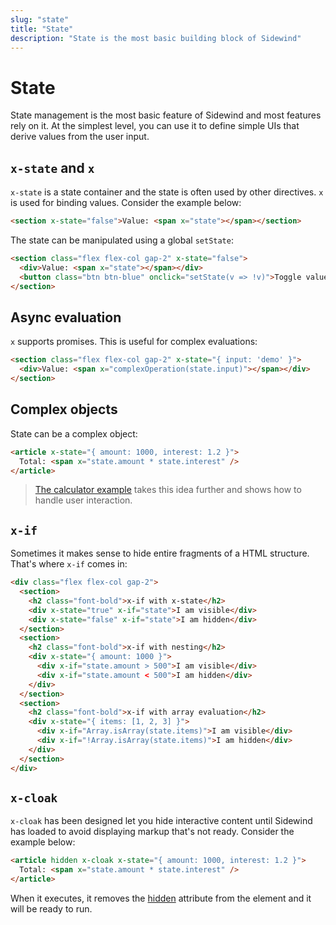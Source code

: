 ```yaml
---
slug: "state"
title: "State"
description: "State is the most basic building block of Sidewind"
---
```


# State

State management is the most basic feature of Sidewind and most features rely on it. At the simplest level, you can use it to define simple UIs that derive values from the user input.

## `x-state` and `x`

`x-state` is a state container and the state is often used by other directives. `x` is used for binding values. Consider the example below:

```html
<section x-state="false">Value: <span x="state"></span></section>
```

The state can be manipulated using a global `setState`:

```html
<section class="flex flex-col gap-2" x-state="false">
  <div>Value: <span x="state"></span></div>
  <button class="btn btn-blue" onclick="setState(v => !v)">Toggle value</button>
</section>
```

## Async evaluation

`x` supports promises. This is useful for complex evaluations:

```html
<section class="flex flex-col gap-2" x-state="{ input: 'demo' }">
  <div>Value: <span x="complexOperation(state.input)"></span></div>
</section>
```

## Complex objects

State can be a complex object:

```html
<article x-state="{ amount: 1000, interest: 1.2 }">
  Total: <span x="state.amount * state.interest" />
</article>
```

> [The calculator example](#calculator) takes this idea further and shows how to handle user interaction.

## `x-if`

Sometimes it makes sense to hide entire fragments of a HTML structure. That's where `x-if` comes in:

```html
<div class="flex flex-col gap-2">
  <section>
    <h2 class="font-bold">x-if with x-state</h2>
    <div x-state="true" x-if="state">I am visible</div>
    <div x-state="false" x-if="state">I am hidden</div>
  </section>
  <section>
    <h2 class="font-bold">x-if with nesting</h2>
    <div x-state="{ amount: 1000 }">
      <div x-if="state.amount > 500">I am visible</div>
      <div x-if="state.amount < 500">I am hidden</div>
    </div>
  </section>
  <section>
    <h2 class="font-bold">x-if with array evaluation</h2>
    <div x-state="{ items: [1, 2, 3] }">
      <div x-if="Array.isArray(state.items)">I am visible</div>
      <div x-if="!Array.isArray(state.items)">I am hidden</div>
    </div>
  </section>
</div>
```

## `x-cloak`

`x-cloak` has been designed let you hide interactive content until Sidewind has loaded to avoid displaying markup that's not ready. Consider the example below:

```html
<article hidden x-cloak x-state="{ amount: 1000, interest: 1.2 }">
  Total: <span x="state.amount * state.interest" />
</article>
```

When it executes, it removes the [hidden](https://developer.mozilla.org/en-US/docs/Web/HTML/Global_attributes/hidden) attribute from the element and it will be ready to run.
